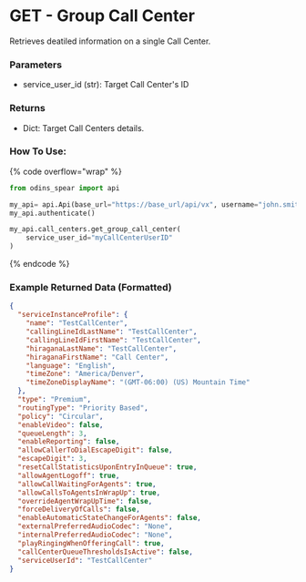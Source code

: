 # GET - Group Call Center

Retrieves deatiled information on a single Call Center.

### Parameters&#x20;

* service_user_id (str): Target Call Center's ID

### Returns

* Dict: Target Call Centers details.

### How To Use:

{% code overflow="wrap" %}
```python
from odins_spear import api

my_api= api.Api(base_url="https://base_url/api/vx", username="john.smith", password="ODIN_INSTANCE_1")
my_api.authenticate()

my_api.call_centers.get_group_call_center(
    service_user_id="myCallCenterUserID"
)
```
{% endcode %}

### Example Returned Data (Formatted)
```json
{
  "serviceInstanceProfile": {
    "name": "TestCallCenter",
    "callingLineIdLastName": "TestCallCenter",
    "callingLineIdFirstName": "TestCallCenter",
    "hiraganaLastName": "TestCallCenter",
    "hiraganaFirstName": "Call Center",
    "language": "English",
    "timeZone": "America/Denver",
    "timeZoneDisplayName": "(GMT-06:00) (US) Mountain Time"
  },
  "type": "Premium",
  "routingType": "Priority Based",
  "policy": "Circular",
  "enableVideo": false,
  "queueLength": 3,
  "enableReporting": false,
  "allowCallerToDialEscapeDigit": false,
  "escapeDigit": 3,
  "resetCallStatisticsUponEntryInQueue": true,
  "allowAgentLogoff": true,
  "allowCallWaitingForAgents": true,
  "allowCallsToAgentsInWrapUp": true,
  "overrideAgentWrapUpTime": false,
  "forceDeliveryOfCalls": false,
  "enableAutomaticStateChangeForAgents": false,
  "externalPreferredAudioCodec": "None",
  "internalPreferredAudioCodec": "None",
  "playRingingWhenOfferingCall": true,
  "callCenterQueueThresholdsIsActive": false,
  "serviceUserId": "TestCallCenter"
}
```
